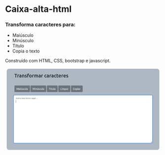 # Caixa-alta-html
### Transforma caracteres para:
-  Maiúsculo
-  Minúsculo
-  Título
-  Copia o texto

Construído com HTML, CSS, bootstrap e javascript.

<div style="display: inline;">
  <img src="image/image1.png" alt="image1">
</div>
